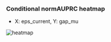 ### Conditional normAUPRC heatmap

- X: eps_current, Y: gap_mu

![heatmap](/home/elicer/project_0814_2/results/20250819-155658/holdout/conditional_heatmap_eps_current_vs_gap_mu.png)
